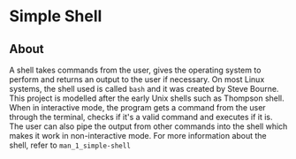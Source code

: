 # Simple Shell

## About
A shell takes commands from the user, gives the operating system to perform and returns an output to the user if necessary.
On most Linux systems, the shell used is called ```bash``` and it was created by Steve Bourne.
This project is modelled after the early Unix shells such as Thompson shell.
When in interactive mode, the program gets a command from the user through the terminal, checks if it's a valid command and executes if it is. The user can also pipe the output from other commands into the shell which makes it work in non-interactive mode.
For more information about the shell, refer to ```man_1_simple-shell```